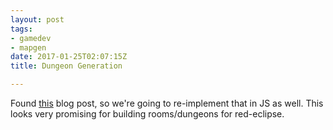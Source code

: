 ```yaml
---
layout: post
tags:
- gamedev
- mapgen
date: 2017-01-25T02:07:15Z
title: Dungeon Generation

---
```


<script src="https://cdnjs.cloudflare.com/ajax/libs/d3/4.4.1/d3.min.js" integrity="sha256-4mL8TQfOJSbg0f42dQw5cKLl2ngQXUSXqfQnvK11M44=" crossorigin="anonymous"></script>
<script src="https://cdnjs.cloudflare.com/ajax/libs/jquery/3.1.1/jquery.min.js" integrity="sha256-hVVnYaiADRTO2PzUGmuLJr8BLUSjGIZsDYGmIJLv2b8=" crossorigin="anonymous"></script>

Found [this](http://www.gamasutra.com/blogs/AAdonaac/20150903/252889/Procedural_Dungeon_Generation_Algorithm.php)
blog post, so we're going to re-implement that in JS as well. This looks very
promising for building rooms/dungeons for red-eclipse.

<div id="plots">
</div>

<script src="/js/bboxCollide.js"></script>
<script type="text/javascript">
// Adapt to viewport
var width = $('article.post').width();
// These plots are mostly a 1:1 ratio.
var height = width;

var width = 400;
var height = 400;

// Setup the SVG object on the page
function _prep_svg(){
	var svg = d3.select("#plots").append('svg')
		.attr("width", width)
		.attr("height", height);
	return svg;
}

// Setup various objects needed by all the plot functions
function _prep_plot(){

	return [x, y, area];
}

function getRandomArbitrary(min, max) {
	// https://developer.mozilla.org/en-US/docs/Web/JavaScript/Reference/Global_Objects/Math/random
	return Math.random() * (max - min) + min;
}

function getRandomPointInCircle(radius){
	var t = 2 * Math.PI * Math.random(),
		u = Math.random() + Math.random(),
		r = null;

	if(u > 1){
		r = 2 - u;
	} else {
		r = u;
	}
	return [
		Math.round(radius * r * Math.cos(t)),
		Math.round(radius * r * Math.sin(t))
	];
}

// And lastly fully imitate the original.
var svg = _prep_svg();

var rectangles = [];

var x = d3.scaleLinear().range([-width / 2, width/2]),
	y = d3.scaleLinear().range([-height / 2, height/2]);


function rad2deg(rad){
	return rad * (180 / Math.PI);
}


for(var i = 0; i < 15; i++){
	var [x, y] = getRandomPointInCircle(128);
	var w = Math.round(getRandomArbitrary(20, 85));
	var h = Math.round(getRandomArbitrary(20, 85));
	var node = {
		x: x - w / 2,
		y: y - h / 2,
		cx: x,
		cy: y,
		w: w,
		h: h,
		theta: Math.atan2(x, y),
	};
	rectangles.push(node);
}

var main = svg.append('g').attr('transform', 'translate(200, 200)');

function update(){
	main.selectAll('g')
	.data(rectangles)
	.enter()
		.append('rect')
		.attr("x", function(d){ return d.x})
		.attr("y", function(d){ return d.y})
		.attr("width", function(d){ return d.w})
		.attr("height", function(d){ return d.h})
		.attr("stroke", "black")
		.attr("fill", "red");
}

function centerToCentroid(rect){
	//console.log(rect);
}


function intersect(a, b) {
	return (
		a.x <= b.x + b.width &&
		b.x <= a.x + a.width &&
		a.y <= b.y + b.height &&
		b.y <= a.y + a.height
	)
}

function tick(){
	for(var i = 0; i < rectangles.length; i++){
		rectangles[i].x += 10;
		//for(var j = 0; j < rectangles.length; j++){
		//	console.log(intersect(rectangles[i], rectangles[j]))
		//}
	}
}
tick();
update();




</script>
